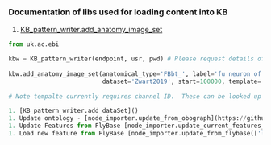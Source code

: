 ### Documentation of libs used for loading content into KB

1.  [KB_pattern_writer.add_anatomy_image_set](https://github.com/VirtualFlyBrain/VFB_neo4j/blob/master/src/uk/ac/ebi/vfb/neo4j/KB_tools.py#L642) 

```.py
from uk.ac.ebi

kbw = KB_pattern_writer(endpoint, usr, pwd) # Please request details of endpoint and credentials to use this.
 
kbw.add_anatomy_image_set(anatomical_type='FBbt_', label='fu neuron of Zwart2019', 
                          dataset='Zwart2019', start=100000, template='VFBc_00050000', imaging_type = 'TEM')
                          
# Note tempalte currently requires channel ID.  These can be looked up on pdb easily, but better to switch this to names.  

1. [KB_pattern_writer.add_dataSet]()
1. Update ontology - [node_importer.update_from_obograph](https://github.com/VirtualFlyBrain/VFB_neo4j/blob/master/src/uk/ac/ebi/vfb/neo4j/KB_tools.py#L459)
1. Update Features from FlyBase [node_importer.update_current_features_from_FlyBase]()
1. Load new feature from FlyBase [node_importer.update_from_flybase(['list of feature ids'])]()
                          
